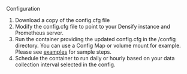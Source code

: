 Configuration 

1. Download a copy of the config.cfg file
2. Modify the config.cfg file to point to your Densify instance and Prometheus server.
3. Run the container providing the updated config.cfg in the /config directory. You can use a Config Map or volume mount for example. Please see [examples](../examples) for sample steps.
4. Schedule the container to run daily or hourly based on your data collection interval selected in the config. 
